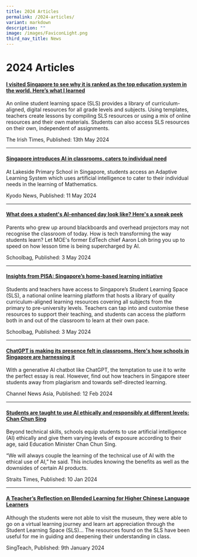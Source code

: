 ```yaml
---
title: 2024 Articles
permalink: /2024-articles/
variant: markdown
description: ""
image: /images/FaviconLight.png
third_nav_title: News
---
```

<h1>2024 Articles</h1>
<h4><a href="https://www.irishtimes.com/ireland/education/2024/05/13/i-visited-singapore-to-see-why-it-is-ranked-as-the-top-education-system-in-the-world-heres-what-i-learned" target="_blank">I visited Singapore to see why it is ranked as the top education system in the world. Here’s what I learned</a></h4>
<p>An online student learning space (SLS) provides a library of curriculum-aligned, digital resources for all grade levels and subjects. Using templates, teachers create lessons by compiling SLS resources or using a mix of online resources and their own materials. Students can also access SLS resources on their own, independent of assignments.
<br>
</p>
<p>The Irish Times, Published: 13th May 2024</p>
<hr>
<h4><a href="https://english.kyodonews.net/news/2024/05/3424449409ec-feature-singapore-introduces-ai-in-classrooms-caters-to-individual-need.html" target="_blank">Singapore introduces AI in classrooms, caters to individual need</a></h4>
<p>At Lakeside Primary School in Singapore, students access an Adaptive Learning
System which uses artificial intelligence to cater to their individual
needs in the learning of Mathematics.
<br>
</p>
<p>Kyodo News, Published: 11 May 2024</p>
<hr>
<h4><a href="https://www.schoolbag.edu.sg/story/what-does-a-students-ai-enhanced-day-look-like-heres-a-peek/" target="_blank"><u>What does a student's AI-enhanced day look like? Here's a sneak peek</u></a></h4>
<p>Parents who grew up around blackboards and overhead projectors may not
recognise the classroom of today. How is tech transforming the way students
learn? Let MOE's former EdTech chief Aaron Loh bring you up to speed on
how lesson time is being supercharged by AI.</p>
<p>Schoolbag, Published: 3 May 2024</p>
<hr>
<h4><a href="https://www.teachermagazine.com/au_en/articles/insights-from-pisa-singapores-home-based-learning-initiative" target="_blank">Insights from PISA: Singapore’s home-based learning initiative</a></h4>
<p>Students and teachers have access to Singapore’s Student Learning Space (SLS), a national online learning platform that hosts a library of quality curriculum-aligned learning resources covering all subjects from the primary to pre-university levels. Teachers can tap into and customise these resources to support their teaching, and students can access the platform both in and out of the classroom to learn at their own pace.</p>
<p>Schoolbag, Published: 3 May 2024</p>
<hr>
<h4><a href="https://www.channelnewsasia.com/singapore/chatgpt-schools-singapore-teachers-students-4109836" target="_blank"><u>ChatGPT is making its presence felt in classrooms. Here's how schools in Singapore are harnessing it</u></a></h4>
<p>With a generative AI chatbot like ChatGPT, the temptation to use it to
write the perfect essay is real. However, find out how teachers in Singapore
steer students away from plagiarism and towards self-directed learning.</p>
<p>Channel News Asia, Published: 12 Feb 2024</p>
<hr>
<h4><a href="https://www.straitstimes.com/singapore/politics/students-are-taught-to-use-ai-ethically-and-responsibly-at-different-levels-chan-chun-sing" target="_blank"><u>Students are taught to use AI ethically and responsibly at different levels: Chan Chun Sing</u></a></h4>
<p>Beyond technical skills, schools equip students to use artificial intelligence
(AI) ethically and give them varying levels of exposure according to their
age, said Education Minister Chan Chun Sing.</p>
<p>“We will always couple the learning of the technical use of AI with the
ethical use of AI,” he said. This includes knowing the benefits as well
as the downsides of certain AI products.</p>
<p>Straits Times, Published: 10 Jan 2024</p>
<hr>
<h4><a href="https://singteach.nie.edu.sg/2024/01/09/a-teachers-reflection-on-blended-learning-for-higher-chinese-language-learners/" target="_blank"><u>A Teacher’s Reflection on Blended Learning for Higher Chinese Language Learners</u></a></h4>
<p>Although the students were not able to visit the museum, they were able to go on a virtual learning journey and learn art appreciation through the Student Learning Space (SLS)... The resources found on the SLS have been useful for me in guiding and deepening their understanding in class.</p>
<p>SingTeach, Published: 9th January 2024</p>
